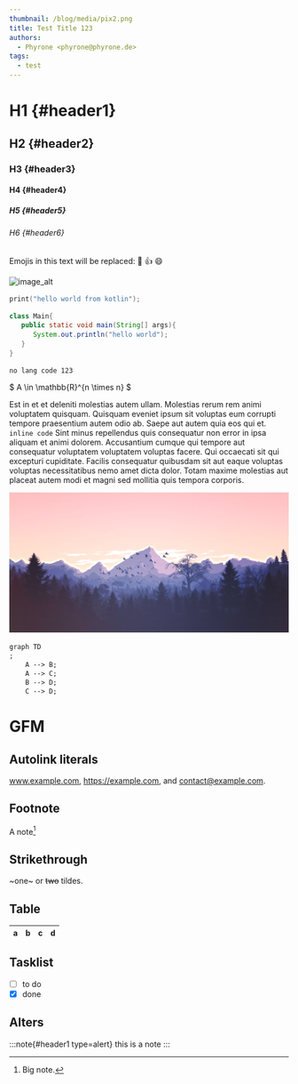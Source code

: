 ```yaml
---
thumbnail: /blog/media/pix2.png
title: Test Title 123
authors:
  - Phyrone <phyrone@phyrone.de>
tags:
  - test
---
```


# H1 {#header1}

## H2 {#header2}

### H3 {#header3}

#### H4 {#header4}

##### H5 {#header5}

###### H6 {#header6}

Emojis in this text will be replaced: :dog: :+1: :smile:

![image_alt](../../media/bg_sunset_1_reduced.png)

```kotlin
print("hello world from kotlin");

```

```java
class Main{
   public static void main(String[] args){
      System.out.println("hello world");
   }
}
```

```
no lang code 123
```

$ A \in \mathbb{R}^{n \times n} $

Est in et et deleniti molestias autem ullam. Molestias rerum rem animi voluptatem quisquam. Quisquam eveniet ipsum sit
voluptas eum corrupti tempore praesentium autem odio ab. Saepe aut autem quia eos qui et. `inline code` Sint minus
repellendus quis
consequatur non error in ipsa aliquam et animi dolorem. Accusantium cumque qui tempore aut consequatur voluptatem
voluptatem voluptas facere. Qui occaecati sit qui excepturi cupiditate. Facilis consequatur quibusdam sit aut eaque
voluptas voluptas necessitatibus nemo amet dicta dolor. Totam maxime molestias aut placeat autem modi et magni sed
mollitia quis tempora corporis.

![mountains](../../media/mountains.png)

```mermaid
graph TD
;
    A --> B;
    A --> C;
    B --> D;
    C --> D;
```

# GFM

## Autolink literals

www.example.com, https://example.com, and contact@example.com.

## Footnote

A note[^1]

[^1]: Big note.

## Strikethrough

~one~ or ~~two~~ tildes.

## Table

| a   | b   |   c |  d  |
| --- | :-- | --: | :-: |

## Tasklist

- [ ] to do
- [x] done

## Alters

:::note{#header1 type=alert}
this is a note
:::
